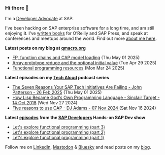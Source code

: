 
### Hi there 👋

I'm a [Developer Advocate](https://developers.sap.com/developer-advocates.html) at SAP.

I've been hacking on SAP enterprise software for a long time, and am still enjoying it. I've [written books](https://qmacro.org/about/#writing-and-talks) for O’Reilly and SAP Press, and speak at conferences and meetups around the world. Find out more [about me here](https://qmacro.org/about).

**Latest posts on my blog at [qmacro.org](https://qmacro.org/blog/)**
- [FP, function chains and CAP model loading](https://qmacro.org/blog/posts/2025/05/01/fp-function-chains-and-cap-model-loading/) (Thu May 01 2025)
- [Array.prototype.reduce and the optional initial value](https://qmacro.org/blog/posts/2025/04/29/array.prototype.reduce-and-the-optional-initial-value/) (Tue Apr 29 2025)
- [Functional programming resources](https://qmacro.org/blog/posts/2025/03/24/functional-programming-resources/) (Mon Mar 24 2025)

**Latest episodes on my [Tech Aloud](https://anchor.fm/tech-aloud) podcast series**
- [The Seven Reasons Your SAP Tech Initiatives Are Failing - John Patterson - 26 Feb 2025](https://podcasters.spotify.com/pod/show/tech-aloud/episodes/The-Seven-Reasons-Your-SAP-Tech-Initiatives-Are-Failing---John-Patterson---26-Feb-2025-e32876f) (Thu May 01 2025)
- [How Lisp Became God&#x27;s Own Programming Language - Sinclair Target - 14 Oct 2018](https://podcasters.spotify.com/pod/show/tech-aloud/episodes/How-Lisp-Became-Gods-Own-Programming-Language---Sinclair-Target---14-Oct-2018-e2rip0q) (Wed Nov 27 2024)
- [Five reasons to use CAP - DJ Adams - 07 Nov 2024 ](https://podcasters.spotify.com/pod/show/tech-aloud/episodes/Five-reasons-to-use-CAP---DJ-Adams---07-Nov-2024-e2r2lth) (Sat Nov 16 2024)

**Latest [episodes](https://www.youtube.com/playlist?list=PL6RpkC85SLQABOpzhd7WI-hMpy99PxUo0) from the [SAP Developers](https://www.youtube.com/user/sapdevs) Hands-on SAP Dev show**
- [Let&#x27;s explore functional programming (part 3)](https://www.youtube.com/watch?v&#x3D;zVyxUWAnM2c)
- [Let&#x27;s explore functional programming (part 2)](https://www.youtube.com/watch?v&#x3D;4XLCRF1Cc9w)
- [Let&#x27;s explore functional programming (part 1)](https://www.youtube.com/watch?v&#x3D;CpvJcdoZ7yE)

Follow me on [LinkedIn](https://www.linkedin.com/in/djadams/), [Mastodon](https://hachyderm.io/@qmacro) &amp; [Bluesky](https://bsky.app/profile/qmacro.org) and read posts on my [blog](https://qmacro.org/blog/).

